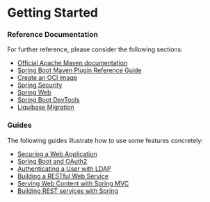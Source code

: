 # Getting Started

### Reference Documentation
For further reference, please consider the following sections:

* [Official Apache Maven documentation](https://maven.apache.org/guides/index.html)
* [Spring Boot Maven Plugin Reference Guide](https://docs.spring.io/spring-boot/docs/2.4.1/maven-plugin/reference/html/)
* [Create an OCI image](https://docs.spring.io/spring-boot/docs/2.4.1/maven-plugin/reference/html/#build-image)
* [Spring Security](https://docs.spring.io/spring-boot/docs/2.4.1/reference/htmlsingle/#boot-features-security)
* [Spring Web](https://docs.spring.io/spring-boot/docs/2.4.1/reference/htmlsingle/#boot-features-developing-web-applications)
* [Spring Boot DevTools](https://docs.spring.io/spring-boot/docs/2.4.1/reference/htmlsingle/#using-boot-devtools)
* [Liquibase Migration](https://docs.spring.io/spring-boot/docs/2.4.1/reference/htmlsingle/#howto-execute-liquibase-database-migrations-on-startup)

### Guides
The following guides illustrate how to use some features concretely:

* [Securing a Web Application](https://spring.io/guides/gs/securing-web/)
* [Spring Boot and OAuth2](https://spring.io/guides/tutorials/spring-boot-oauth2/)
* [Authenticating a User with LDAP](https://spring.io/guides/gs/authenticating-ldap/)
* [Building a RESTful Web Service](https://spring.io/guides/gs/rest-service/)
* [Serving Web Content with Spring MVC](https://spring.io/guides/gs/serving-web-content/)
* [Building REST services with Spring](https://spring.io/guides/tutorials/bookmarks/)

